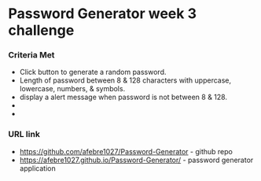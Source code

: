 # Password Generator week 3 challenge
### Criteria Met
* Click button to generate a random password.
* Length of password between 8 & 128 characters with uppercase, lowercase, numbers, & symbols.
* display a alert message when password is not between 8 & 128.
* 
* 

### URL link 
* https://github.com/afebre1027/Password-Generator - github repo
* https://afebre1027.github.io/Password-Generator/ - password generator application